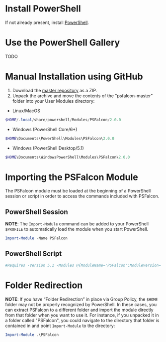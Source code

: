 # Install PowerShell

If not already present, install [PowerShell](https://github.com/PowerShell/PowerShell#get-powershell).

# Use the PowerShell Gallery
TODO

# Manual Installation using GitHub

1. Download the [master repository](https://github.com/CrowdStrike/psfalcon/archive/master.zip) as a ZIP.
2. Unpack the archive and move the contents of the "psfalcon-master" folder into your User Modules directory:
* Linux/MacOS
```powershell
$HOME/.local/share/powershell/Modules/PSFalcon/2.0.0
```
* Windows (PowerShell Core/6+)
```powershell
$HOME\Documents\PowerShell\Modules\PSFalcon\2.0.0
```
* Windows (PowerShell Desktop/5.1)
```powershell
$HOME\Documents\WindowsPowerShell\Modules\PSFalcon\2.0.0
```

# Importing the PSFalcon Module
The PSFalcon module must be loaded at the beginning of a PowerShell session or script in order to access the commands included with PSFalcon.

## PowerShell Session

**NOTE**: The `Import-Module` command can be added to your PowerShell `$PROFILE` to automatically load the module when you start PowerShell.

```powershell
Import-Module -Name PSFalcon
```

## PowerShell Script

```powershell
#Requires -Version 5.1 -Modules @{ModuleName='PSFalcon';ModuleVersion='2.0.0'}
```

# Folder Redirection

**NOTE**: If you have “Folder Redirection” in place via Group Policy, the `$HOME` folder may not be properly recognized by PowerShell. In these cases, you can extract PSFalcon to a different folder and import the module directly from that folder when you want to use it. For instance, if you unpacked it in a folder called "PSFalcon", you could navigate to the directory that folder is contained in and point `Import-Module` to the directory:

```powershell
Import-Module .\PSFalcon
```